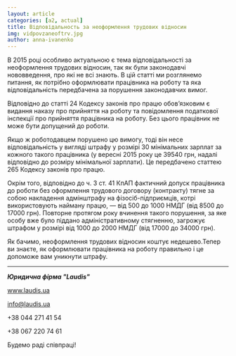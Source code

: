 ```yaml
---
layout: article
categories: [a2, actual]
title: Відповідальность за неоформлення трудових відносин
img: vidpovzaneoftrv.jpg
author: anna-ivanenko
---
```

В 2015 році особливо актуальною є тема  відповідальності за неоформлення трудових відносин, так як були законодавчі 
нововведення, про які не всі знають. В цій статті ми розглянемо питання, як потрібно оформлювати працівника на роботу та 
яка відповідальність передбачена за порушення законодавчих вимог.

Відповідно до статті 24 Кодексу законів про працю обов’язковим є  видання наказу про прийняття на роботу та повідомлення 
податкової інспекції про прийняття працівника на роботу. Без цього працівник не може бути допущений до роботи.

Якщо ж роботодавцем порушено цю вимогу, тоді він несе відповідальність у вигляді штрафу у розмірі 30 мінімальних зарплат за 
кожного такого працівника (у вересні 2015 року це 39540 грн, надалі відповідно до розміру мінімальної зарплати). Це передбачено статтею 265 Кодексу законів про працю.

Окрім того, відповідно до ч. 3 ст. 41 КпАП фактичний допуск працівника до роботи без оформлення трудового договору (контракту) тягне за собою накладення адмінштрафу на фізосіб-підприємців, котрі використовують найману працю, — від 500 до 1000 НМДГ (від 
8500 до 17000 грн). Повторне протягом року вчинення такого порушення, за яке особу вже було піддано адміністративному стягненню, загрожує штрафом у розмірі від 1000 до 2000 НМДГ (від 17000 до 34000 грн).

Як бачимо, неоформлення трудових відносин коштує недешево.Тепер ви знаєте, як оформлювати працівника на роботу правильно і 
це допоможе вам  уникнути штрафу.
_____
***Юридична фірма "Laudis"***

www.laudis.ua

info@laudis.ua

+38 044 271 41 54

+38 067 220 74 61

Будемо раді співпраці!

